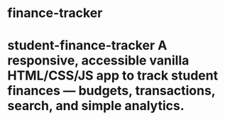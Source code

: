 # finance-tracker
# student-finance-tracker A responsive, accessible vanilla HTML/CSS/JS app to track student finances — budgets, transactions, search, and simple analytics.
